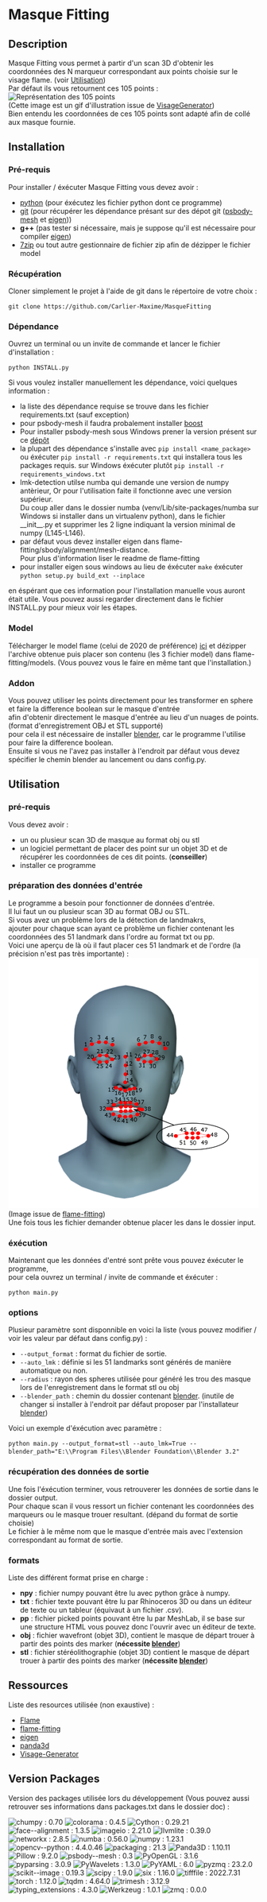 # Masque Fitting

## Description

Masque Fitting vous permet à partir d'un scan 3D d'obtenir les coordonnées des N marqueur correspondant aux points choisie sur le visage flame. (voir [Utilisation](#utilisation)) <br>
Par défaut ils vous retournent ces 105 points : <br>
![Représentation des 105 points](doc/105points.gif) <br>
(Cette image est un gif d'illustration issue de [VisageGenerator](https://github.com/Carlier-Maxime/Visage-Generator)) <br>
Bien entendu les coordonnées de ces 105 points sont adapté afin de collé aux masque fournie.


## Installation

### Pré-requis

Pour installer / éxécuter Masque Fitting vous devez avoir :
- [python](https://www.python.org/) (pour éxécutez les fichier python dont ce programme)
- [git](https://git-scm.com/) (pour récupérer les dépendance présant sur des dépot git ([psbody-mesh](https://github.com/MPI-IS/mesh) et [eigen](https://gitlab.com/libeigen/eigen)))
- **g++** (pas tester si nécessaire, mais je suppose qu'il est nécessaire pour compiler [eigen](https://gitlab.com/libeigen/eigen))
- [7zip](https://www.7-zip.org/download.html) ou tout autre gestionnaire de fichier zip afin de dézipper le fichier model

### Récupération

Cloner simplement le projet à l'aide de git dans le répertoire de votre choix :
```
git clone https://github.com/Carlier-Maxime/MasqueFitting
```

### Dépendance

Ouvrez un terminal ou un invite de commande et lancer le fichier d'installation :
```
python INSTALL.py
```

Si vous voulez installer manuellement les dépendance, voici quelques information : <br>

- la liste des dépendance requise se trouve dans les fichier requirements.txt (sauf exception)
- pour psbody-mesh il faudra probalement installer [boost](https://www.boost.org/)
- Pour installer psbody-mesh sous Windows prener la version présent sur ce [dépôt](https://github.com/johnbanq/mesh/tree/fix/MSVC_compilation)
- la plupart des dépendance s'installe avec ```pip install <name_package>``` ou éxécuter ```pip install -r requirements.txt``` qui installera tous les packages requis. sur Windows éxécuter plutôt ```pip install -r requirements_windows.txt```
- lmk-detection utilse numba qui demande une version de numpy antèrieur, Or pour l'utilisation faite il fonctionne avec une version supérieur. <br>
Du coup aller dans le dossier numba (venv/Lib/site-packages/numba sur Windows si installer dans un virtualenv python), dans le fichier \_\_init\_\_.py et supprimer les 2 ligne indiquant la version minimal de numpy (L145-L146).
- par défaut vous devez installer eigen dans flame-fitting/sbody/alignment/mesh-distance. <br>
Pour plus d'information liser le readme de flame-fitting
- pour installer eigen sous windows au lieu de éxécuter ```make``` éxécuter ```python setup.py build_ext --inplace```

en éspérant que ces information pour l'installation manuelle vous auront était utile.
Vous pouvez aussi regarder directement dans le fichier INSTALL.py pour mieux voir les étapes.

### Model

Télécharger le model flame (celui de 2020 de préférence) [ici](https://flame.is.tue.mpg.de/)
et dézipper l'archive obtenue puis placer son contenu (les 3 fichier model) dans flame-fitting/models.
(Vous pouvez vous le faire en même tant que l'installation.)

### Addon

Vous pouvez utiliser les points directement pour les transformer en sphere et faire la difference boolean sur le masque d'entrée <br>
afin d'obtenir directement le masque d'entrée au lieu d'un nuages de points. (format d'enregistrement OBJ et STL supporté) <br>
pour cela il est nécessaire de installer [blender](https://www.blender.org/), car le programme l'utilise pour faire la difference boolean. <br>
Ensuite si vous ne l'avez pas installer à l'endroit par défaut vous devez spécifier le chemin blender au lancement ou dans config.py. <br>

## Utilisation

### pré-requis

Vous devez avoir :
- un ou plusieur scan 3D de masque au format obj ou stl
- un logiciel permettant de placer des point sur un objet 3D et de récupérer les coordonnées de ces dit points. (**conseiller**)
- installer ce programme

### préparation des données d'entrée

Le programme a besoin pour fonctionner de données d'entrée. <br>
Il lui faut un ou plusieur scan 3D au format OBJ ou STL. <br>
Si vous avez un problème lors de la détection de landmakrs, <br>
ajouter pour chaque scan ayant ce problème un fichier contenant les coordonnées des 51 landmark dans l'ordre au format txt ou pp. <br>
Voici une aperçu de là où il faut placer ces 51 landmark et de l'ordre (la précision n'est pas très importante) : <br>
![Image montrant les position des 51 landmark](flameFitting/data/landmarks_51_annotated.png) <br>
(Image issue de [flame-fitting](https://github.com/Rubikplayer/flame-fitting)) <br>
Une fois tous les fichier demander obtenue placer les dans le dossier input.

### éxécution

Maintenant que les données d'entré sont prête vous pouvez éxécuter le programme, <br>
pour cela ouvrez un terminal / invite de commande et éxécuter :
```
python main.py
```

### options

Plusieur paramètre sont disponnible en voici la liste (vous pouvez modifier / voir les valeur par défaut dans config.py) :
- ```--output_format``` : format du fichier de sortie.
- ```--auto_lmk``` : définie si les 51 landmarks sont générés de manière automatique ou non.
- ```--radius``` : rayon des spheres utilisée pour généré les trou des masque lors de l'enregistrement dans le format stl ou obj
- ```--blender_path``` : chemin du dossier contenant [blender](https://www.blender.org/). (inutile de changer si installer à l'endroit par défaut proposer par l'installateur [blender](https://www.blender.org/))

Voici un exemple d'éxécution avec paramètre :
```
python main.py --output_format=stl --auto_lmk=True --blender_path="E:\\Program Files\\Blender Foundation\\Blender 3.2"
```

### récupération des données de sortie

Une fois l'éxécution terminer, vous retrouverer les données de sortie dans le dossier output. <br>
Pour chaque scan il vous ressort un fichier contenant les coordonnées des marqueurs ou le masque trouer resultant. (dépand du format de sortie choisie) <br>
Le fichier à le même nom que le masque d'entrée mais avec l'extension correspondant au format de sortie.

### formats

Liste des différent format prise en charge :
- **npy** : fichier numpy pouvant être lu avec python grâce à numpy.
- **txt** : fichier texte pouvant être lu par Rhinoceros 3D ou dans un éditeur de texte ou un tableur (équivaut à un fichier .csv).
- **pp** : fichier picked points pouvant être lu par MeshLab, il se base sur une structure HTML vous pouvez donc l'ouvrir avec un éditeur de texte.
- **obj** : fichier wavefront (objet 3D),  contient le masque de départ trouer à partir des points des marker (**nécessite [blender](https://www.blender.org/)**)
- **stl** : fichier stéréolithographie (objet 3D) contient le masque de départ trouer à partir des points des marker (**nécessite [blender](https://www.blender.org/)**)
  
## Ressources

Liste des resources utilisée (non exaustive) :
- [Flame](https://flame.is.tue.mpg.de/)
- [flame-fitting](https://github.com/Rubikplayer/flame-fitting)
- [eigen](https://gitlab.com/libeigen/eigen)
- [panda3d](https://www.panda3d.org/)
- [Visage-Generator](https://github.com/Carlier-Maxime/Visage-Generator)

## Version Packages

Version des packages utilisée lors du développement (Vous pouvez aussi retrouver ses informations dans packages.txt dans le dossier doc) :

![chumpy : 0.70](https://img.shields.io/badge/chumpy-0.70-red)
![colorama : 0.4.5](https://img.shields.io/badge/colorama-0.4.5-brown)
![Cython : 0.29.21](https://img.shields.io/badge/Cython-0.29.21-orange)
![face--alignment : 1.3.5](https://img.shields.io/badge/face--alignment-1.3.5-bisque)
![imageio : 2.21.0](https://img.shields.io/badge/imageio-2.21.0-yellow)
![llvmlite : 0.39.0](https://img.shields.io/badge/llvmlite-0.39.0-gold)
![networkx : 2.8.5](https://img.shields.io/badge/networkx-2.8.5-green)
![numba : 0.56.0](https://img.shields.io/badge/numba-0.56.0-olivedrab)
![numpy : 1.23.1](https://img.shields.io/badge/numpy-1.23.1-limegreen)
![opencv--python : 4.4.0.46](https://img.shields.io/badge/opencv--python-4.4.0.46-aquamarine)
![packaging : 21.3](https://img.shields.io/badge/packaging-21.3-steelblue)
![Panda3D : 1.10.11](https://img.shields.io/badge/Panda3D-1.10.11-teal)
![Pillow : 9.2.0](https://img.shields.io/badge/Pillow-9.2.0-skyblue)
![psbody--mesh : 0.3](https://img.shields.io/badge/psbody--mesh-0.3-blue)
![PyOpenGL : 3.1.6](https://img.shields.io/badge/PyOpenGL-3.1.6-blueviolet)
![pyparsing : 3.0.9](https://img.shields.io/badge/pyparsing-3.0.9-red)
![PyWavelets : 1.3.0](https://img.shields.io/badge/PyWavelets-1.3.0-brown)
![PyYAML : 6.0](https://img.shields.io/badge/PyYAML-6.0-orange)
![pyzmq : 23.2.0](https://img.shields.io/badge/pyzmq-23.2.0-bisque)
![scikit--image : 0.19.3](https://img.shields.io/badge/scikit--image-0.19.3-yellow)
![scipy : 1.9.0](https://img.shields.io/badge/scipy-1.9.0-gold)
![six : 1.16.0](https://img.shields.io/badge/six-1.16.0-green)
![tifffile : 2022.7.31](https://img.shields.io/badge/tifffile-2022.7.31-olivedrab)
![torch : 1.12.0](https://img.shields.io/badge/torch-1.12.0-limegreen)
![tqdm : 4.64.0](https://img.shields.io/badge/tqdm-4.64.0-aquamarine)
![trimesh : 3.12.9](https://img.shields.io/badge/trimesh-3.12.9-steelblue)
![typing_extensions : 4.3.0](https://img.shields.io/badge/typing_extensions-4.3.0-teal)
![Werkzeug : 1.0.1](https://img.shields.io/badge/Werkzeug-1.0.1-skyblue)
![zmq : 0.0.0](https://img.shields.io/badge/zmq-0.0.0-blue)
